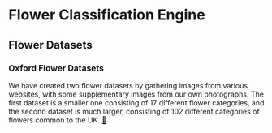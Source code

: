 # Flower Classification Engine

## Flower Datasets

### Oxford Flower Datasets

We have created two flower datasets by gathering images from various websites, with some supplementary images from our own photographs. The first dataset is a smaller one consisting of 17 different flower categories, and the second dataset is much larger, consisting of 102 different categories of flowers common to the UK. [:link:](http://www.robots.ox.ac.uk/~vgg/data/flowers/)
